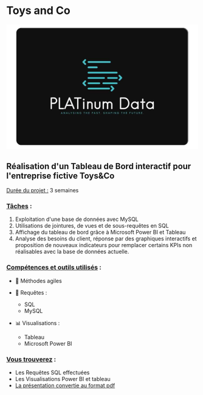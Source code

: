 # Toys and Co

![logo Platinum Data](SRC/logo.png)

## Réalisation d'un Tableau de Bord interactif pour l'entreprise fictive Toys&Co

<ins>Durée du projet :</ins> 3 semaines

### <ins>Tâches</ins> :  
  
1. Exploitation d'une base de données avec MySQL
2. Utilisations de jointures, de vues et de sous-requêtes en SQL
3. Affichage du tableau de bord grâce à Microsoft Power BI et Tableau
4. Analyse des besoins du client, réponse par des graphiques interactifs et proposition de nouveaux indicateurs pour remplacer certains KPIs non réalisables avec la base de données actuelle.  
  
    
### <ins>Compétences et outils utilisés</ins> :  
  
* :briefcase: Méthodes agiles  
  
* :page_facing_up: Requêtes :
  * SQL
  * MySQL  
    
* :bar_chart: Visualisations : 
  * Tableau
  * Microsoft Power BI
  
    
### <ins>Vous trouverez</ins> :
  
 -   Les Requêtes SQL effectuées   
 -   Les Visualisations Power BI et tableau  
 -   [La présentation convertie au format pdf](https://github.com/Datalex0/Toys-and-Co/blob/d244c679e9142e6f68c13bf6793dd143dfe50207/SRC/Pr%C3%A9sentation%20finale.pdf)
